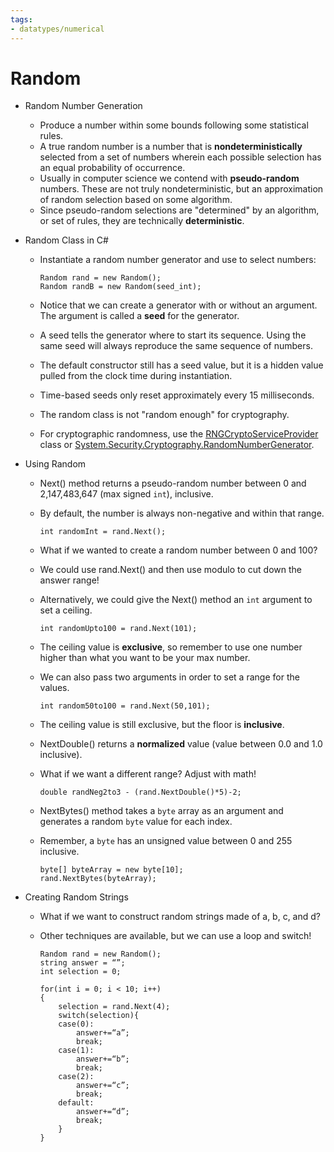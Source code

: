 ```yaml
---
tags:
- datatypes/numerical
---
```


# Random

- Random Number Generation

	- Produce a number within some bounds following some statistical rules.
	- A true random number is a number that is **nondeterministically** selected from a set of numbers wherein each possible selection has an equal probability of occurrence.
	- Usually in computer science we contend with **pseudo-random** numbers.  These are not truly nondeterministic, but an approximation of random selection based on some algorithm.
	- Since pseudo-random selections are "determined" by an algorithm, or set of rules, they are technically **deterministic**.
	
	
- Random Class in C#

	- Instantiate a random number generator and use to select numbers:
	
		```
		Random rand = new Random();
		Random randB = new Random(seed_int);
		```
		
	- Notice that we can create a generator with or without an argument.  The argument is called a **seed** for the generator.
	- A seed tells the generator where to start its sequence.  Using the same seed will always reproduce the same sequence of numbers.
	- The default constructor still has a seed value, but it is a hidden value pulled from the clock time during instantiation.
	- Time-based seeds only reset approximately every 15 milliseconds.
	- The random class is not "random enough" for cryptography.
	- For cryptographic randomness, use the [RNGCryptoServiceProvider](https://docs.microsoft.com/en-us/dotnet/api/system.security.cryptography.rngcryptoserviceprovider?view=net-5.0) class or [System.Security.Cryptography.RandomNumberGenerator](https://docs.microsoft.com/en-us/dotnet/api/system.security.cryptography.randomnumbergenerator?view=net-5.0).


- Using Random

	- Next() method returns a pseudo-random number between 0 and 2,147,483,647 (max signed `int`), inclusive.
	- By default, the number is always non-negative and within that range.
	
		```
		int randomInt = rand.Next();
		```
		
	- What if we wanted to create a random number between 0 and 100?
	- We could use rand.Next() and then use modulo to cut down the answer range!
	- Alternatively, we could give the Next() method an `int` argument to set a ceiling.
	
		```
		int randomUpto100 = rand.Next(101);
		```
		
	- The ceiling value is **exclusive**, so remember to use one number higher than what you want to be your max number.
	- We can also pass two arguments in order to set a range for the values.
	
		```
		int random50to100 = rand.Next(50,101);
		```
		
	- The ceiling value is still exclusive, but the floor is **inclusive**.
	- NextDouble() returns a **normalized** value (value between 0.0 and 1.0 inclusive).
	- What if we want a different range?  Adjust with math!
	
		```
		double randNeg2to3 - (rand.NextDouble()*5)-2;
		```
		
	- NextBytes() method takes a `byte` array as an argument and generates a random `byte` value for each index.
	- Remember, a `byte` has an unsigned value between 0 and 255 inclusive.
	
		```
		byte[] byteArray = new byte[10];
		rand.NextBytes(byteArray);
		```
		
	
- Creating Random Strings

	- What if we want to construct random strings made of a, b, c, and d?
	- Other techniques are available, but we can use a loop and switch!
	
		```
		Random rand = new Random();
		string answer = “”;
		int selection = 0;
		
		for(int i = 0; i < 10; i++)
		{
			selection = rand.Next(4);
			switch(selection){
			case(0):
				answer+=“a”;
				break;
			case(1):
				answer+=“b”;
				break;
			case(2):
				answer+=“c”;
				break;
			default:
				answer+=“d”;
				break;
			}
		}
		```
